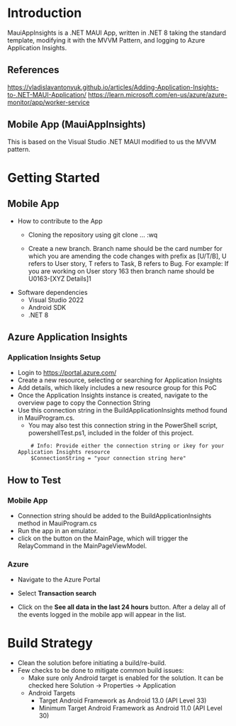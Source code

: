 # Introduction 
MauiAppInsights is a .NET MAUI App, written in .NET 8 taking the standard template, modifying it with the MVVM Pattern, and logging to Azure Application Insights.

## References
https://vladislavantonyuk.github.io/articles/Adding-Application-Insights-to-.NET-MAUI-Application/
https://learn.microsoft.com/en-us/azure/azure-monitor/app/worker-service 

## Mobile App (MauiAppInsights)
This is based on the Visual Studio .NET MAUI modified to us the MVVM pattern.

# Getting Started
## Mobile App
 - How to contribute to the App
    - Cloning the repository using git clone ... :wq

    - Create a new branch. Branch name should be the card number for which you are amending the code changes with prefix as [U/T/B], U refers to User story, T refers to Task, B refers to Bug. For example: If you are working on User story 163 then branch name should be U0163-[XYZ Details]1
 - Software dependencies
    - Visual Studio 2022
    - Android SDK
    - .NET 8
## Azure Application Insights
### Application Insights Setup
 - Login to https://portal.azure.com/
 - Create a new resource, selecting or searching for Application Insights
 - Add details, which likely includes a new resource group for this PoC
 - Once the Application Insights instance is created, navigate to the overview page to copy the Connection String
 - Use this connection string in the BuildApplicationInsights method found in MauiProgram.cs.
    - You may also test this connection string in the PowerShell script, powershellTest.ps1, included in the folder of this project. 
    ```
        # Info: Provide either the connection string or ikey for your Application Insights resource
        $ConnectionString = "your connection string here"
    ```
## How to Test
### Mobile App
 - Connection string should be added to the BuildApplicationInsights method in MauiProgram.cs
 - Run the app in an emulator.
 - click on the button on the MainPage, which will trigger the RelayCommand in the MainPageViewModel.
### Azure
 - Navigate to the Azure Portal
 
 - Select **Transaction search**
 - Click on the **See all data in the last 24 hours** button. After a delay all of the events logged in the mobile app will appear in the list.
    
# Build Strategy
- Clean the solution before initiating a build/re-build.
- Few checks to be done to mitigate common build issues:
    - Make sure only Android target is enabled for the solution. It can be checked here Solution -> Properties -> Application
    - Android Targets
        - Target Android Framework  as Android 13.0 (API Level 33)
        - Minimum Target Android Framework as Android 11.0 (API Level 30)
 
